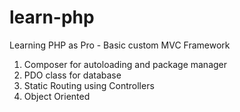 # learn-php
Learning PHP as Pro - Basic custom MVC Framework 

1. Composer for autoloading and package manager
2. PDO class for database
3. Static Routing using Controllers
4. Object Oriented
